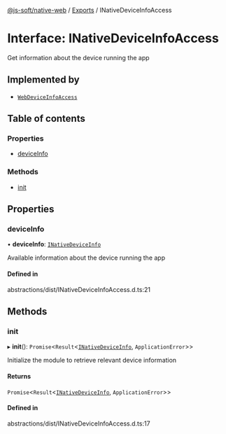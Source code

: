[@js-soft/native-web](../README.md) / [Exports](../modules.md) / INativeDeviceInfoAccess

# Interface: INativeDeviceInfoAccess

Get information about the device running the app

## Implemented by

-   [`WebDeviceInfoAccess`](../classes/WebDeviceInfoAccess.md)

## Table of contents

### Properties

-   [deviceInfo](INativeDeviceInfoAccess.md#deviceinfo)

### Methods

-   [init](INativeDeviceInfoAccess.md#init)

## Properties

### deviceInfo

• **deviceInfo**: [`INativeDeviceInfo`](INativeDeviceInfo.md)

Available information about the device running the app

#### Defined in

abstractions/dist/INativeDeviceInfoAccess.d.ts:21

## Methods

### init

▸ **init**(): `Promise`<`Result`<[`INativeDeviceInfo`](INativeDeviceInfo.md), `ApplicationError`\>\>

Initialize the module to retrieve relevant device information

#### Returns

`Promise`<`Result`<[`INativeDeviceInfo`](INativeDeviceInfo.md), `ApplicationError`\>\>

#### Defined in

abstractions/dist/INativeDeviceInfoAccess.d.ts:17
